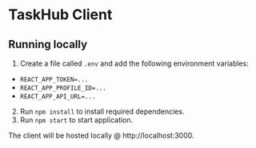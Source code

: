 # TaskHub Client

## Running locally
1. Create a file called `.env` and add the following environment variables:
- `REACT_APP_TOKEN=...`
- `REACT_APP_PROFILE_ID=...`
- `REACT_APP_API_URL=...`
2. Run `npm install` to install required dependencies.
3. Run `npm start` to start application.

The client will be hosted locally @ http://localhost:3000.
